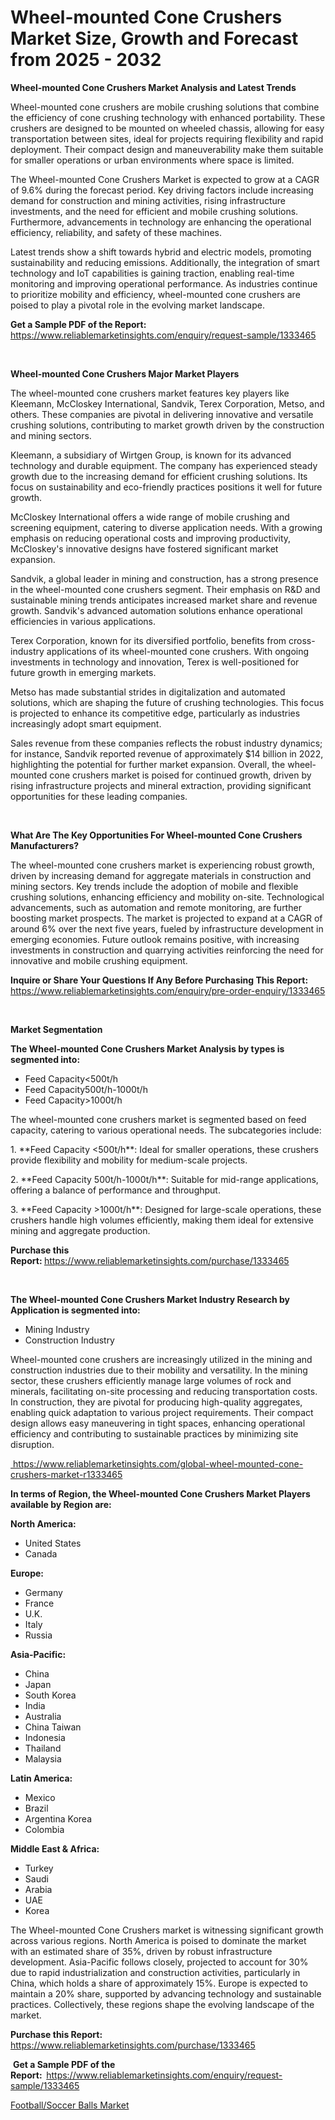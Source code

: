<p><h1>Wheel-mounted Cone Crushers Market Size, Growth and Forecast from 2025 - 2032</h1></p><p><strong>Wheel-mounted Cone Crushers Market Analysis and Latest Trends</strong></p>
<p><p>Wheel-mounted cone crushers are mobile crushing solutions that combine the efficiency of cone crushing technology with enhanced portability. These crushers are designed to be mounted on wheeled chassis, allowing for easy transportation between sites, ideal for projects requiring flexibility and rapid deployment. Their compact design and maneuverability make them suitable for smaller operations or urban environments where space is limited.</p><p>The Wheel-mounted Cone Crushers Market is expected to grow at a CAGR of 9.6% during the forecast period. Key driving factors include increasing demand for construction and mining activities, rising infrastructure investments, and the need for efficient and mobile crushing solutions. Furthermore, advancements in technology are enhancing the operational efficiency, reliability, and safety of these machines. </p><p>Latest trends show a shift towards hybrid and electric models, promoting sustainability and reducing emissions. Additionally, the integration of smart technology and IoT capabilities is gaining traction, enabling real-time monitoring and improving operational performance. As industries continue to prioritize mobility and efficiency, wheel-mounted cone crushers are poised to play a pivotal role in the evolving market landscape.</p></p>
<p><strong>Get a Sample PDF of the Report:&nbsp;</strong> <a href="https://www.reliablemarketinsights.com/enquiry/request-sample/1333465?utm_campaign=2933&utm_medium=2&utm_source=Github&utm_content=ia&utm_term=24032025&utm_id=wheel-mounted-cone-crushers">https://www.reliablemarketinsights.com/enquiry/request-sample/1333465</a></p>
<p>&nbsp;</p>
<p><strong>Wheel-mounted Cone Crushers Major Market Players</strong></p>
<p><p>The wheel-mounted cone crushers market features key players like Kleemann, McCloskey International, Sandvik, Terex Corporation, Metso, and others. These companies are pivotal in delivering innovative and versatile crushing solutions, contributing to market growth driven by the construction and mining sectors.</p><p>Kleemann, a subsidiary of Wirtgen Group, is known for its advanced technology and durable equipment. The company has experienced steady growth due to the increasing demand for efficient crushing solutions. Its focus on sustainability and eco-friendly practices positions it well for future growth.</p><p>McCloskey International offers a wide range of mobile crushing and screening equipment, catering to diverse application needs. With a growing emphasis on reducing operational costs and improving productivity, McCloskey's innovative designs have fostered significant market expansion.</p><p>Sandvik, a global leader in mining and construction, has a strong presence in the wheel-mounted cone crushers segment. Their emphasis on R&D and sustainable mining trends anticipates increased market share and revenue growth. Sandvik's advanced automation solutions enhance operational efficiencies in various applications.</p><p>Terex Corporation, known for its diversified portfolio, benefits from cross-industry applications of its wheel-mounted cone crushers. With ongoing investments in technology and innovation, Terex is well-positioned for future growth in emerging markets.</p><p>Metso has made substantial strides in digitalization and automated solutions, which are shaping the future of crushing technologies. This focus is projected to enhance its competitive edge, particularly as industries increasingly adopt smart equipment.</p><p>Sales revenue from these companies reflects the robust industry dynamics; for instance, Sandvik reported revenue of approximately $14 billion in 2022, highlighting the potential for further market expansion. Overall, the wheel-mounted cone crushers market is poised for continued growth, driven by rising infrastructure projects and mineral extraction, providing significant opportunities for these leading companies.</p></p>
<p>&nbsp;</p>
<p><strong>What Are The Key Opportunities For Wheel-mounted Cone Crushers Manufacturers?</strong></p>
<p><p>The wheel-mounted cone crushers market is experiencing robust growth, driven by increasing demand for aggregate materials in construction and mining sectors. Key trends include the adoption of mobile and flexible crushing solutions, enhancing efficiency and mobility on-site. Technological advancements, such as automation and remote monitoring, are further boosting market prospects. The market is projected to expand at a CAGR of around 6% over the next five years, fueled by infrastructure development in emerging economies. Future outlook remains positive, with increasing investments in construction and quarrying activities reinforcing the need for innovative and mobile crushing equipment.</p></p>
<p><strong>Inquire or Share Your Questions If Any Before Purchasing This Report:</strong> <a href="https://www.reliablemarketinsights.com/enquiry/pre-order-enquiry/1333465?utm_campaign=2933&utm_medium=2&utm_source=Github&utm_content=ia&utm_term=24032025&utm_id=wheel-mounted-cone-crushers">https://www.reliablemarketinsights.com/enquiry/pre-order-enquiry/1333465</a></p>
<p>&nbsp;</p>
<p><strong>Market Segmentation</strong></p>
<p><strong>The Wheel-mounted Cone Crushers Market Analysis by types is segmented into:</strong></p>
<p><ul><li>Feed Capacity<500t/h</li><li>Feed Capacity500t/h-1000t/h</li><li>Feed Capacity>1000t/h</li></ul></p>
<p><p>The wheel-mounted cone crushers market is segmented based on feed capacity, catering to various operational needs. The subcategories include: </p><p>1. **Feed Capacity <500t/h**: Ideal for smaller operations, these crushers provide flexibility and mobility for medium-scale projects.</p><p>   </p><p>2. **Feed Capacity 500t/h-1000t/h**: Suitable for mid-range applications, offering a balance of performance and throughput. </p><p>3. **Feed Capacity >1000t/h**: Designed for large-scale operations, these crushers handle high volumes efficiently, making them ideal for extensive mining and aggregate production.</p></p>
<p><strong>Purchase this Report:&nbsp;</strong><a href="https://www.reliablemarketinsights.com/purchase/1333465?utm_campaign=2933&utm_medium=2&utm_source=Github&utm_content=ia&utm_term=24032025&utm_id=wheel-mounted-cone-crushers">https://www.reliablemarketinsights.com/purchase/1333465</a></p>
<p>&nbsp;</p>
<p><strong>The Wheel-mounted Cone Crushers Market Industry Research by Application is segmented into:</strong></p>
<p><ul><li>Mining Industry</li><li>Construction Industry</li></ul></p>
<p><p>Wheel-mounted cone crushers are increasingly utilized in the mining and construction industries due to their mobility and versatility. In the mining sector, these crushers efficiently manage large volumes of rock and minerals, facilitating on-site processing and reducing transportation costs. In construction, they are pivotal for producing high-quality aggregates, enabling quick adaptation to various project requirements. Their compact design allows easy maneuvering in tight spaces, enhancing operational efficiency and contributing to sustainable practices by minimizing site disruption.</p></p>
<p><a href="https://www.reliablemarketinsights.com/global-wheel-mounted-cone-crushers-market-r1333465?utm_campaign=2933&utm_medium=2&utm_source=Github&utm_content=ia&utm_term=24032025&utm_id=wheel-mounted-cone-crushers">&nbsp;https://www.reliablemarketinsights.com/global-wheel-mounted-cone-crushers-market-r1333465</a></p>
<p><strong>In terms of Region, the Wheel-mounted Cone Crushers Market Players available by Region are:</strong></p>
<p>
    <p> <strong> North America: </strong>
        <ul>
            <li>United States</li>
            <li>Canada</li>
        </ul>
        </p> 
    <p> <strong> Europe: </strong>
        <ul>
            <li>Germany</li>
            <li>France</li>
            <li>U.K.</li>
            <li>Italy</li>
            <li>Russia</li>
        </ul>
        </p> 
    <p> <strong> Asia-Pacific: </strong>
        <ul>
            <li>China</li>
            <li>Japan</li>
            <li>South Korea</li>
            <li>India</li>
            <li>Australia</li>
            <li>China Taiwan</li>
            <li>Indonesia</li>
            <li>Thailand</li>
            <li>Malaysia</li>
        </ul>
        </p> 
    <p> <strong> Latin America: </strong>
        <ul>
            <li>Mexico</li>
            <li>Brazil</li>
            <li>Argentina Korea</li>
            <li>Colombia</li>
        </ul>
        </p> 
    <p> <strong> Middle East & Africa: </strong>
        <ul>
            <li>Turkey</li>
            <li>Saudi</li>
            <li>Arabia</li>
            <li>UAE</li>
            <li>Korea</li>
        </ul>
    </p>
    </p>
<p><p>The Wheel-mounted Cone Crushers market is witnessing significant growth across various regions. North America is poised to dominate the market with an estimated share of 35%, driven by robust infrastructure development. Asia-Pacific follows closely, projected to account for 30% due to rapid industrialization and construction activities, particularly in China, which holds a share of approximately 15%. Europe is expected to maintain a 20% share, supported by advancing technology and sustainable practices. Collectively, these regions shape the evolving landscape of the market.</p></p>
<p><strong>Purchase this Report: </strong><a href="https://www.reliablemarketinsights.com/purchase/1333465?utm_campaign=2933&utm_medium=2&utm_source=Github&utm_content=ia&utm_term=24032025&utm_id=wheel-mounted-cone-crushers">https://www.reliablemarketinsights.com/purchase/1333465</a></p>
<p>&nbsp;<strong>Get a Sample PDF of the Report:&nbsp;&nbsp;</strong><a href="https://www.reliablemarketinsights.com/enquiry/request-sample/1333465?utm_campaign=2933&utm_medium=2&utm_source=Github&utm_content=ia&utm_term=24032025&utm_id=wheel-mounted-cone-crushers">https://www.reliablemarketinsights.com/enquiry/request-sample/1333465</a></p>
<p><strong></strong></p>
<p><p><a href="https://github.com/leyesamilej/Market-Research-Report-List-1/blob/main/footballsoccer-balls-market.md?utm_campaign=2933&utm_medium=2&utm_source=Github&utm_content=ia&utm_term=24032025&utm_id=wheel-mounted-cone-crushers">Football/Soccer Balls Market</a></p></p>